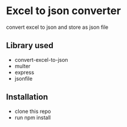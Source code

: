 # Excel to json converter
convert excel to json and store as json file

## Library used

- convert-excel-to-json 
- multer
- express
- jsonfile

## Installation

- clone this repo
- run npm install
